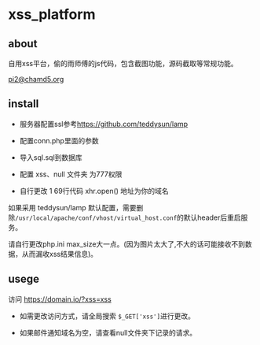 # xss_platform

## about

自用xss平台，偷的雨师傅的js代码，包含截图功能，源码截取等常规功能。

pi2@chamd5.org

## install

- 服务器配置ssl参考<https://github.com/teddysun/lamp>

- 配置conn.php里面的参数

- 导入sql.sql到数据库

- 配置 xss、null 文件夹 为777权限

- 自行更改 1 69行代码 xhr.open() 地址为你的域名

如果采用 teddysun/lamp 默认配置，需要删除```/usr/local/apache/conf/vhost/virtual_host.conf```的默认header后重启服务。

请自行更改php.ini max_size大一点。(因为图片太大了,不大的话可能接收不到数据，从而漏收xss结果信息)。

## usege

访问 <https://domain.io/?xss=xss>

- 如需更改访问方式，请全局搜索 ```$_GET['xss']```进行更改。

- 如果邮件通知域名为空，请查看null文件夹下记录的请求。
